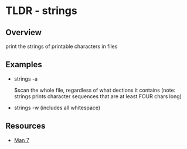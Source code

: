 TLDR - strings
==============

Overview
--------

print the strings of printable characters in files

Examples
--------

- strings -a

    $scan the whole file, regardless of what dections it contains (note: strings prints character sequences that are at least FOUR chars long)

- strings -w
	 (includes all whitespace)

Resources
---------

- [Man 7](http://man7.org/linux/man-pages/man1/strings.1.html)

